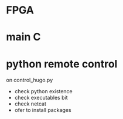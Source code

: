 # FPGA

# main C


# python remote control

on control_hugo.py
  - check python existence
  - check executables bit
  - check netcat
  - ofer to install packages
